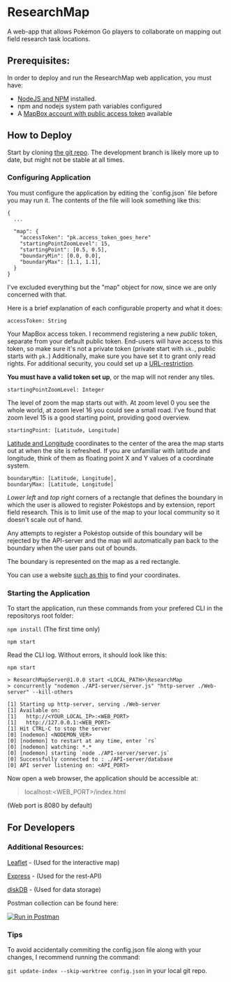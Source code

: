 # ResearchMap
A web-app that allows Pokémon Go players to collaborate on mapping out field research task locations.

## Prerequisites:
In order to deploy and run the ResearchMap web application, you must have:
 - [NodeJS and NPM](https://nodejs.org/en/) installed.
 - npm and nodejs system path variables configured
 - A [MapBox account with public access token](https://account.mapbox.com/access-tokens/) available

## How to Deploy

Start by cloning [the git repo](https://github.com/Bjoren/ResearchMap.git). The development branch is likely more up to date, but might not be stable at all times.

### Configuring Application

You must configure the application by editing the ´config.json´ file before you may run it.
The contents of the file will look something like this:
```
{
  ...
 
  "map": {
    "accessToken": "pk.access_token_goes_here"
    "startingPointZoomLevel": 15,
    "startingPoint": [0.5, 0.5],
    "boundaryMin": [0.0, 0.0],
    "boundaryMax": [1.1, 1.1],
  }
}
```

I've excluded everything but the "map" object for now, since we are only concerned with that.

Here is a brief explanation of each configurable property and what it does:

`accessToken: String`

Your MapBox access token. I recommend registering a new *public* token, separate from your default public token.
End-users will have access to this token, so make sure it's not a private token (private start with `sk.`, public starts with `pk.`)
Additionally, make sure you have set it to grant only read rights.
For additional security, you could set up a [URL-restriction](https://docs.mapbox.com/help/how-mapbox-works/access-tokens/#using-url-restrictions).

**You must have a valid token set up**, or the map will not render any tiles.

`startingPointZoomLevel: Integer`

The level of zoom the map starts out with.
At zoom level 0 you see the whole world, at zoom level 16 you could see a small road.
I've found that zoom level 15 is a good starting point, providing good overview.

`startingPoint: [Latitude, Longitude]`

[Latitude and Longitude](https://www.latlong.net/) coordinates to the center of the area the map starts out at when the site is refreshed.
If you are unfamiliar with latitude and longitude, think of them as floating point X and Y values of a coordinate system.

```
boundaryMin: [Latitude, Longitude],
boundaryMax: [Latitude, Longitude]
```

*Lower left* and *top right* corners of a rectangle that defines the boundary in which the user is allowed to register Pokéstops and by extension, report field research.
This is to limit use of the map to your local community so it doesn't scale out of hand.


Any attempts to register a Pokéstop outside of this boundary will be rejected by the API-server and the map will automatically pan back to the boundary when the user pans out of bounds.


The boundary is represented on the map as a red rectangle.


You can use a website [such as this](https://www.latlong.net/) to find your coordinates.

### Starting the Application

To start the application, run these commands from your prefered CLI in the repositorys root folder:

`npm install` (The first time only)

`npm start`

Read the CLI log. Without errors, it should look like this:
```
npm start

> ResearchMapServer@1.0.0 start <LOCAL_PATH>\ResearchMap
> concurrently "nodemon ./API-server/server.js" "http-server ./Web-server" --kill-others

[1] Starting up http-server, serving ./Web-server
[1] Available on:
[1]   http://<YOUR_LOCAL_IP>:<WEB_PORT>
[1]   http://127.0.0.1:<WEB_PORT>
[1] Hit CTRL-C to stop the server
[0] [nodemon] <NODEMON_VER>
[0] [nodemon] to restart at any time, enter `rs`
[0] [nodemon] watching: *.*
[0] [nodemon] starting `node ./API-server/server.js`
[0] Successfully connected to : ./API-server/database
[0] API server listening on: <API_PORT>
```

Now open a web browser, the application should be accessible at:
>localhost:<WEB_PORT>/index.html

(Web port is 8080 by default)

## For Developers

### Additional Resources:

[Leaflet](https://leafletjs.com/) - (Used for the interactive map)

[Express](https://expressjs.com/) - (Used for the rest-API)

[diskDB](https://www.npmjs.com/package/diskdb#documentation) - (Used for data storage)

Postman collection can be found here:

[![Run in Postman](https://run.pstmn.io/button.svg)](https://app.getpostman.com/run-collection/d7d309a9f5c17da5edc0)

### Tips

To avoid accidentally commiting the config.json file along with your changes, I recommend running the command:

`git update-index --skip-worktree config.json` in your local git repo.
